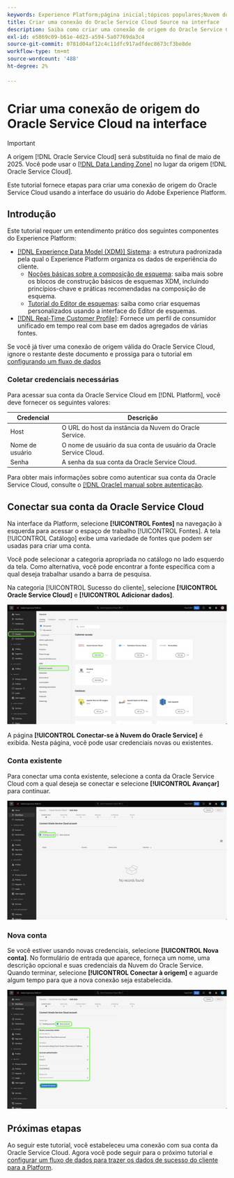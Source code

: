 ```yaml
---
keywords: Experience Platform;página inicial;tópicos populares;Nuvem do serviço de Oracle;nuvem do serviço de oracle
title: Criar uma conexão do Oracle Service Cloud Source na interface
description: Saiba como criar uma conexão de origem do Oracle Service Cloud usando a interface do Adobe Experience Platform.
exl-id: e5869c09-b61e-4d23-a594-5a07769da3c4
source-git-commit: 0781d04af12c4c11dfc917adfdec8673cf3be8de
workflow-type: tm+mt
source-wordcount: '488'
ht-degree: 2%

---
```


# Criar uma conexão de origem do Oracle Service Cloud na interface

>[!IMPORTANT]
>
>A origem [!DNL Oracle Service Cloud] será substituída no final de maio de 2025. Você pode usar o [[!DNL Data Landing Zone]](../cloud-storage/data-landing-zone.md) no lugar da origem [!DNL Oracle Service Cloud].

Este tutorial fornece etapas para criar uma conexão de origem do Oracle Service Cloud usando a interface do usuário do Adobe Experience Platform.

## Introdução

Este tutorial requer um entendimento prático dos seguintes componentes do Experience Platform:

* [[!DNL Experience Data Model (XDM)] Sistema](../../../../../xdm/home.md): a estrutura padronizada pela qual o Experience Platform organiza os dados de experiência do cliente.
   * [Noções básicas sobre a composição de esquema](../../../../../xdm/schema/composition.md): saiba mais sobre os blocos de construção básicos de esquemas XDM, incluindo princípios-chave e práticas recomendadas na composição de esquema.
   * [Tutorial do Editor de esquemas](../../../../../xdm/tutorials/create-schema-ui.md): saiba como criar esquemas personalizados usando a interface do Editor de esquemas.
* [[!DNL Real-Time Customer Profile]](../../../../../profile/home.md): Fornece um perfil de consumidor unificado em tempo real com base em dados agregados de várias fontes.

Se você já tiver uma conexão de origem válida do Oracle Service Cloud, ignore o restante deste documento e prossiga para o tutorial em [configurando um fluxo de dados](../../dataflow/customer-success.md)

### Coletar credenciais necessárias

Para acessar sua conta da Oracle Service Cloud em [!DNL Platform], você deve fornecer os seguintes valores:

| Credencial | Descrição |
| ---------- | ----------- |
| Host | O URL do host da instância da Nuvem do Oracle Service. |
| Nome de usuário | O nome de usuário da sua conta de usuário da Oracle Service Cloud. |
| Senha | A senha da sua conta da Oracle Service Cloud. |

Para obter mais informações sobre como autenticar sua conta da Oracle Service Cloud, consulte o [[!DNL Oracle] manual sobre autenticação](https://docs.oracle.com/en/cloud/saas/b2c-service/20c/cxska/OKCS_Authenticate_and_Authorize.html).

## Conectar sua conta da Oracle Service Cloud

Na interface da Platform, selecione **[!UICONTROL Fontes]** na navegação à esquerda para acessar o espaço de trabalho [!UICONTROL Fontes]. A tela [!UICONTROL Catálogo] exibe uma variedade de fontes que podem ser usadas para criar uma conta.

Você pode selecionar a categoria apropriada no catálogo no lado esquerdo da tela. Como alternativa, você pode encontrar a fonte específica com a qual deseja trabalhar usando a barra de pesquisa.

Na categoria [!UICONTROL Sucesso do cliente], selecione **[!UICONTROL Oracle Service Cloud]** e **[!UICONTROL Adicionar dados]**.

![O catálogo de fontes com a origem da Nuvem do Oracle Service foi realçado.](../../../../images/tutorials/create/oracle-service-cloud/catalog.png)

A página **[!UICONTROL Conectar-se à Nuvem do Oracle Service]** é exibida. Nesta página, você pode usar credenciais novas ou existentes.

### Conta existente

Para conectar uma conta existente, selecione a conta da Oracle Service Cloud com a qual deseja se conectar e selecione **[!UICONTROL Avançar]** para continuar.

![A interface de conta existente.](../../../../images/tutorials/create/oracle-service-cloud/existing.png)

### Nova conta

Se você estiver usando novas credenciais, selecione **[!UICONTROL Nova conta]**. No formulário de entrada que aparece, forneça um nome, uma descrição opcional e suas credenciais da Nuvem do Oracle Service. Quando terminar, selecione **[!UICONTROL Conectar à origem]** e aguarde algum tempo para que a nova conexão seja estabelecida.

![A nova interface de conta com valores de espaço reservado para.](../../../../images/tutorials/create/oracle-service-cloud/new.png)

## Próximas etapas

Ao seguir este tutorial, você estabeleceu uma conexão com sua conta da Oracle Service Cloud. Agora você pode seguir para o próximo tutorial e [configurar um fluxo de dados para trazer os dados de sucesso do cliente para a Platform](../../dataflow/crm.md).
